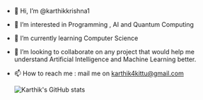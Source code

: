 

- 👋 Hi, I’m @karthikkrishna1
- 👀 I’m interested in Programming , AI and Quantum Computing
- 🌱 I’m currently learning Computer Science
- 💞️ I’m looking to collaborate on any project that would help me understand Artificial Intelligence and Machine Learning better.
- 📫 How to reach me : mail me on karthik4kittu@gmail.com

  ![Karthik's GitHub stats](https://github-readme-stats.vercel.app/api?username=karthikkrishna1&show_icons=true&theme=radical)

<!---
karthikkrishna1/karthikkrishna1 is a ✨ special ✨ repository because its `README.md` (this file) appears on your GitHub profile.
You can click the Preview link to take a look at your changes.
--->
